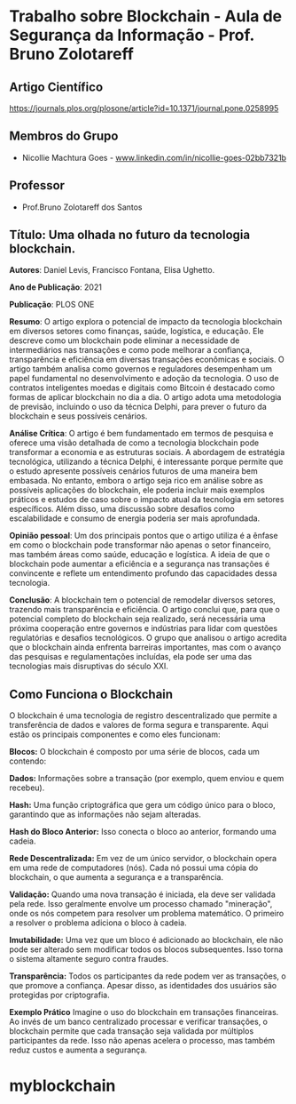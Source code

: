 # Trabalho sobre Blockchain - Aula de Segurança da Informação - Prof. Bruno Zolotareff

## Artigo Científico
https://journals.plos.org/plosone/article?id=10.1371/journal.pone.0258995

## Membros do Grupo
- Nicollie Machtura Goes - www.linkedin.com/in/nicollie-goes-02bb7321b

## Professor
- Prof.Bruno Zolotareff dos Santos

## Título: Uma olhada no futuro da tecnologia blockchain.

**Autores**: Daniel Levis, Francisco Fontana, Elisa Ughetto.

**Ano de Publicação**: 2021

**Publicação**: PLOS ONE

**Resumo**: O artigo explora o potencial de impacto da tecnologia blockchain em diversos setores como finanças, saúde, logística, e educação. Ele descreve como um blockchain pode eliminar a necessidade de intermediários nas transações e como pode melhorar a confiança, transparência e eficiência em diversas transações econômicas e sociais. O artigo também analisa como governos e reguladores desempenham um papel fundamental no desenvolvimento e adoção da tecnologia. O uso de contratos inteligentes moedas e digitais como Bitcoin é destacado como formas de aplicar blockchain no dia a dia. O artigo adota uma metodologia de previsão, incluindo o uso da técnica Delphi, para prever o futuro da blockchain e seus possíveis cenários.

**Análise Crítica**: O artigo é bem fundamentado em termos de pesquisa e oferece uma visão detalhada de como a tecnologia blockchain pode transformar a economia e as estruturas sociais. A abordagem de estratégia tecnológica, utilizando a técnica Delphi, é interessante porque permite que o estudo apresente possíveis cenários futuros de uma maneira bem embasada. No entanto, embora o artigo seja rico em análise sobre as possíveis aplicações do blockchain, ele poderia incluir mais exemplos práticos e estudos de caso sobre o impacto atual da tecnologia em setores específicos. Além disso, uma discussão sobre desafios como escalabilidade e consumo de energia poderia ser mais aprofundada.

**Opinião pessoal**: Um dos principais pontos que o artigo utiliza é a ênfase em como o blockchain pode transformar não apenas o setor financeiro, mas também áreas como saúde, educação e logística. A ideia de que o blockchain pode aumentar a eficiência e a segurança nas transações é convincente e reflete um entendimento profundo das capacidades dessa tecnologia.

**Conclusão**: A blockchain tem o potencial de remodelar diversos setores, trazendo mais transparência e eficiência. O artigo conclui que, para que o potencial completo do blockchain seja realizado, será necessária uma próxima cooperação entre governos e indústrias para lidar com questões regulatórias e desafios tecnológicos. O grupo que analisou o artigo acredita que o blockchain ainda enfrenta barreiras importantes, mas com o avanço das pesquisas e regulamentações incluídas, ela pode ser uma das tecnologias mais disruptivas do século XXI.

## Como Funciona o Blockchain

O blockchain é uma tecnologia de registro descentralizado que permite a transferência de dados e valores de forma segura e transparente. Aqui estão os principais componentes e como eles funcionam:

**Blocos:** O blockchain é composto por uma série de blocos, cada um contendo:

**Dados:** Informações sobre a transação (por exemplo, quem enviou e quem recebeu).

**Hash:** Uma função criptográfica que gera um código único para o bloco, garantindo que as informações não sejam alteradas.

**Hash do Bloco Anterior:** Isso conecta o bloco ao anterior, formando uma cadeia.

**Rede Descentralizada:** Em vez de um único servidor, o blockchain opera em uma rede de computadores (nós). Cada nó possui uma cópia do blockchain, o que aumenta a segurança e a transparência.

**Validação:** Quando uma nova transação é iniciada, ela deve ser validada pela rede. Isso geralmente envolve um processo chamado "mineração", onde os nós competem para resolver um problema matemático. O primeiro a resolver o problema adiciona o bloco à cadeia.

**Imutabilidade:** Uma vez que um bloco é adicionado ao blockchain, ele não pode ser alterado sem modificar todos os blocos subsequentes. Isso torna o sistema altamente seguro contra fraudes.

**Transparência:** Todos os participantes da rede podem ver as transações, o que promove a confiança. Apesar disso, as identidades dos usuários são protegidas por criptografia.

**Exemplo Prático**
Imagine o uso do blockchain em transações financeiras. Ao invés de um banco centralizado processar e verificar transações, o blockchain permite que cada transação seja validada por múltiplos participantes da rede. Isso não apenas acelera o processo, mas também reduz custos e aumenta a segurança.

# myblockchain